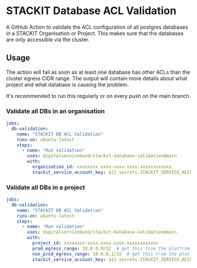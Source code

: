 # STACKIT Database ACL Validation

A GitHub Action to validate the ACL configuration of all postgres databases in a STACKIT Organisation or Project. This
makes sure that the databases are only accessible via the cluster.

## Usage

The action will fail as soon as at least one database has other ACLs than the cluster egress CIDR range. The output will
contain more details about what project and what database is causing the problem.

It's recommended to run this regularly or on every push on the main branch. 

### Validate all DBs in an organisation

```yaml
jobs:
  db-validation:
    name: "STACKIT DB ACL Validation"
    runs-on: ubuntu-latest
    steps:
      - name: "Run validation"
        uses: digitalservicebund/stackit-database-validation@main
        with:
          organisation_id: xxxxxxxx-xxxx-xxxx-xxxx-xxxxxxxxxxxx
          stackit_service_account_key: ${{ secrets.STACKIT_SERVICE_ACCOUNT_KEY }}
```

### Validate all DBs in a project

```yaml
jobs:
  db-validation:
    name: "STACKIT DB ACL Validation"
    runs-on: ubuntu-latest
    steps:
      - name: "Run validation"
        uses: digitalservicebund/stackit-database-validation@main
        with:
          project_id: xxxxxxxx-xxxx-xxxx-xxxx-xxxxxxxxxxxx
          prod_egress_range: 10.0.0.0/32  # get this from the platfrom team
          non_prod_egress_range: 10.0.0.1/32  # get this from the platfrom team
          stackit_service_account_key: ${{ secrets.STACKIT_SERVICE_ACCOUNT_KEY }}
```
